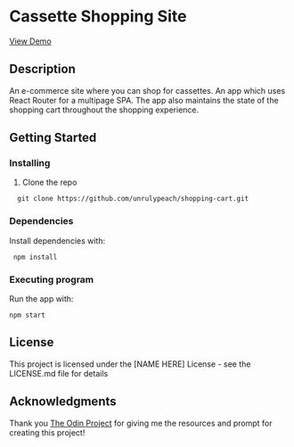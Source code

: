 # Cassette Shopping Site

<a href="https://unrulypeach.github.io/shopping-cart/"> View Demo </a>

## Description

An e-commerce site where you can shop for cassettes. An app which uses React Router for a multipage SPA. The app also maintains the state of the shopping cart throughout the shopping experience.

## Getting Started

### Installing

1. Clone the repo

```
  git clone https://github.com/unrulypeach/shopping-cart.git
```

### Dependencies

Install dependencies with:

```
 npm install
```

### Executing program

Run the app with: 

```
npm start
```

## License

This project is licensed under the [NAME HERE] License - see the LICENSE.md file for details

## Acknowledgments

Thank you [The Odin Project](https://www.theodinproject.com/) for giving me the resources and prompt for creating this project!